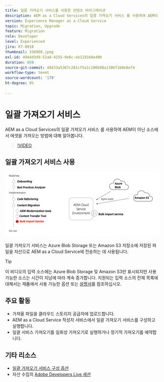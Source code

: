 ```yaml
---
title: 일괄 가져오기 서비스를 사용한 컨텐츠 마이그레이션
description: AEM as a Cloud Services의 일괄 가져오기 서비스 를 사용하여 AEM이 아닌 소스에서 에셋을 가져오는 방법에 대해 알아봅니다.
version: Experience Manager as a Cloud Service
topic: Migration, Upgrade
feature: Migration
role: Developer
level: Experienced
jira: KT-8918
thumbnail: 336969.jpeg
exl-id: 4944d3d9-52a0-4255-9e6c-eb119160e400
duration: 650
source-git-commit: 48433a5367c281cf5a1c106b08a1306f1b0e8ef4
workflow-type: tm+mt
source-wordcount: '179'
ht-degree: 0%

---
```


# 일괄 가져오기 서비스

AEM as a Cloud Services의 일괄 가져오기 서비스 를 사용하여 AEM이 아닌 소스에서 에셋을 가져오는 방법에 대해 알아봅니다.



>[!VIDEO](https://video.tv.adobe.com/v/3453286?quality=12&learn=on&captions=kor)

## 일괄 가져오기 서비스 사용

![일괄 가져오기 서비스 수명 주기](../assets/bulk-import-service.png)

일괄 가져오기 서비스는 Azure Blob Storage 또는 Amazon S3 저장소에 저장된 파일을 자산으로 AEM as a Cloud Service에 전송하는 데 사용됩니다.

>[!TIP]
>
> 이 비디오의 입력 소스에는 Azure Blob Storage 및 Amazon S3만 표시되지만 사용 가능한 소스는 시간이 지남에 따라 계속 증가합니다. 지원되는 입력 소스의 전체 목록에 대해서는 제품에서 사용 가능한 옵션 또는 [설명서](https://experienceleague.adobe.com/docs/experience-manager-cloud-service/content/assets/manage/add-assets.html?lang=ko#bulk-upload)를 참조하십시오.

## 주요 활동

+ 가져올 파일을 클라우드 스토리지 공급자에 업로드합니다.
+ AEM as a Cloud Service 작성자 서비스에서 일괄 가져오기 서비스를 구성하고 실행합니다.
+ 일괄 서비스 가져오기를 일회성 가져오기로 실행하거나 정기적 가져오기를 예약합니다.

## 기타 리소스

+ [일괄 가져오기 서비스 구성 옵션](https://experienceleague.adobe.com/docs/experience-manager-cloud-service/content/assets/manage/add-assets.html?lang=ko#configure-bulk-ingestor-tool)
+ 자산 수집의 [Adobe Developers Live 세션](https://experienceleague.adobe.com/docs/adobe-developers-live-events/events/2021/feb2021/asset-bulk-ingestion.html?lang=ko)

